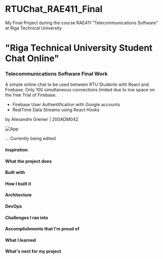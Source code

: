 # RTUChat_RAE411_Final

My Final Project during the course RAE411 "Telecommunications Software" at Riga Technical University 

# "Riga Technical University Student Chat Online"
### Telecommunications Software Final Work

A simple online chat to be used between RTU Students with React and Firebase. 
Only 100 simultaneous connections limited due to low space on the free Trial of Firebase.

- Firebase User Authentification with Google accounts
- RealTime Data Streams using React Hooks



by Alexandre Greiner | 200ADM042


![App](https://user-images.githubusercontent.com/62612245/105652801-7bdde600-5eba-11eb-8f2e-32a515a027e6.JPG)


... Currently being edited 


#### Inspiration
#### What the project does
#### Built with
#### How I built it
#### Architecture
#### DevOps
#### Challenges I ran into
#### Accomplishments that I'm proud of
#### What I learned
#### What's next for my project
